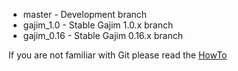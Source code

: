
- master - Development branch
- gajim_1.0 - Stable Gajim 1.0.x branch
- gajim_0.16 - Stable Gajim 0.16.x branch

If you are not familiar with Git please read the [HowTo](https://dev.gajim.org/gajim/gajim/wikis/howtogit)